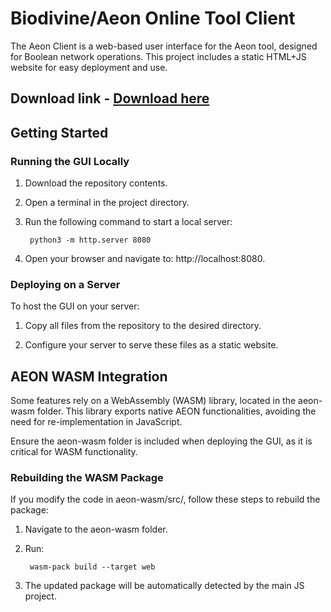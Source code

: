 # Biodivine/Aeon Online Tool Client

The Aeon Client is a web-based user interface for the Aeon tool, designed for Boolean network operations. This project includes a static HTML+JS website for easy deployment and use.

## Download link - <a href="https://downgit.github.io/#/home?url=https://github.com/sybila/biodivine-control-tool/tree/main/AeonOnlineTool/OnlineTool">Download here</a>

## Getting Started
### Running the GUI Locally
1) Download the repository contents.

2) Open a terminal in the project directory.

3) Run the following command to start a local server:
    
        python3 -m http.server 8080

4) Open your browser and navigate to: http://localhost:8080.


### Deploying on a Server

To host the GUI on your server:
1) Copy all files from the repository to the desired directory.

2) Configure your server to serve these files as a static website.

## AEON WASM Integration

Some features rely on a WebAssembly (WASM) library, located in the aeon-wasm folder. This library exports native AEON functionalities, avoiding the need for re-implementation in JavaScript.

Ensure the aeon-wasm folder is included when deploying the GUI, as it is critical for WASM functionality.

### Rebuilding the WASM Package

If you modify the code in aeon-wasm/src/, follow these steps to rebuild the package:
1) Navigate to the aeon-wasm folder.

2) Run:

        wasm-pack build --target web

3) The updated package will be automatically detected by the main JS project.

